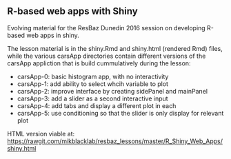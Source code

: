 ## R-based web apps with Shiny

Evolving material for the ResBaz Dunedin 2016 session on developing R-based web apps in shiny.

The lesson material is in the shiny.Rmd and shiny.html (rendered Rmd) files, while the various carsApp directories contain
different versions of the carsApp appliction that is build cummulatively during the lesson:

 - carsApp-0: basic histogram app, with no interactivity
 - carsApp-1: add ability to select whcih variable to plot
 - carsApp-2: improve interface by creating sidePanel and mainPanel
 - carsApp-3: add a slider as a second interactive input
 - carsApp-4: add tabs and display a different plot in each
 - carsApp-5: use conditioning so that the slider is only display for relevant plot
 
HTML version viable at: https://rawgit.com/mikblacklab/resbaz_lessons/master/R_Shiny_Web_Apps/shiny.html
